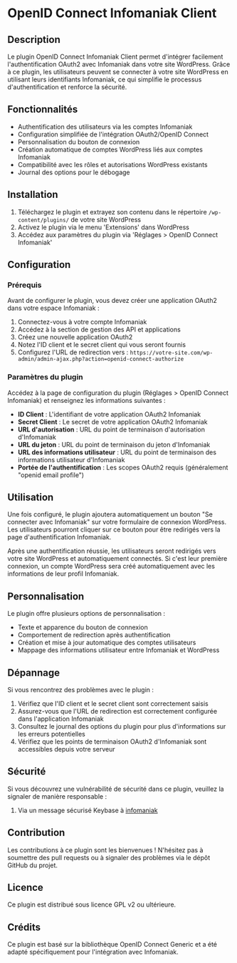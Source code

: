 # OpenID Connect Infomaniak Client

## Description

Le plugin OpenID Connect Infomaniak Client permet d'intégrer facilement l'authentification OAuth2 avec Infomaniak dans votre site WordPress. Grâce à ce plugin, les utilisateurs peuvent se connecter à votre site WordPress en utilisant leurs identifiants Infomaniak, ce qui simplifie le processus d'authentification et renforce la sécurité.

## Fonctionnalités

- Authentification des utilisateurs via les comptes Infomaniak
- Configuration simplifiée de l'intégration OAuth2/OpenID Connect
- Personnalisation du bouton de connexion
- Création automatique de comptes WordPress liés aux comptes Infomaniak
- Compatibilité avec les rôles et autorisations WordPress existants
- Journal des options pour le débogage

## Installation

1. Téléchargez le plugin et extrayez son contenu dans le répertoire `/wp-content/plugins/` de votre site WordPress
2. Activez le plugin via le menu 'Extensions' dans WordPress
3. Accédez aux paramètres du plugin via 'Réglages > OpenID Connect Infomaniak'

## Configuration

### Prérequis

Avant de configurer le plugin, vous devez créer une application OAuth2 dans votre espace Infomaniak :

1. Connectez-vous à votre compte Infomaniak
2. Accédez à la section de gestion des API et applications
3. Créez une nouvelle application OAuth2
4. Notez l'ID client et le secret client qui vous seront fournis
5. Configurez l'URL de redirection vers : `https://votre-site.com/wp-admin/admin-ajax.php?action=openid-connect-authorize`

### Paramètres du plugin

Accédez à la page de configuration du plugin (Réglages > OpenID Connect Infomaniak) et renseignez les informations suivantes :

- **ID Client** : L'identifiant de votre application OAuth2 Infomaniak
- **Secret Client** : Le secret de votre application OAuth2 Infomaniak
- **URL d'autorisation** : URL du point de terminaison d'autorisation d'Infomaniak
- **URL du jeton** : URL du point de terminaison du jeton d'Infomaniak
- **URL des informations utilisateur** : URL du point de terminaison des informations utilisateur d'Infomaniak
- **Portée de l'authentification** : Les scopes OAuth2 requis (généralement "openid email profile")

## Utilisation

Une fois configuré, le plugin ajoutera automatiquement un bouton "Se connecter avec Infomaniak" sur votre formulaire de connexion WordPress. Les utilisateurs pourront cliquer sur ce bouton pour être redirigés vers la page d'authentification Infomaniak.

Après une authentification réussie, les utilisateurs seront redirigés vers votre site WordPress et automatiquement connectés. Si c'est leur première connexion, un compte WordPress sera créé automatiquement avec les informations de leur profil Infomaniak.

## Personnalisation

Le plugin offre plusieurs options de personnalisation :

- Texte et apparence du bouton de connexion
- Comportement de redirection après authentification
- Création et mise à jour automatique des comptes utilisateurs
- Mappage des informations utilisateur entre Infomaniak et WordPress

## Dépannage

Si vous rencontrez des problèmes avec le plugin :

1. Vérifiez que l'ID client et le secret client sont correctement saisis
2. Assurez-vous que l'URL de redirection est correctement configurée dans l'application Infomaniak
3. Consultez le journal des options du plugin pour plus d'informations sur les erreurs potentielles
4. Vérifiez que les points de terminaison OAuth2 d'Infomaniak sont accessibles depuis votre serveur

## Sécurité

Si vous découvrez une vulnérabilité de sécurité dans ce plugin, veuillez la signaler de manière responsable :

1. Via un message sécurisé Keybase à [infomaniak](https://keybase.io/infomaniak/chat)

## Contribution

Les contributions à ce plugin sont les bienvenues ! N'hésitez pas à soumettre des pull requests ou à signaler des problèmes via le dépôt GitHub du projet.

## Licence

Ce plugin est distribué sous licence GPL v2 ou ultérieure.

## Crédits

Ce plugin est basé sur la bibliothèque OpenID Connect Generic et a été adapté spécifiquement pour l'intégration avec Infomaniak.
